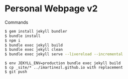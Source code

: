 # Personal Webpage v2

Commands

```bash
$ gem install jekyll bundler
$ bundle install
$ npm i
$ bundle exec jekyll build
$ bundle exec jekyll clean
$ bundle exec jekyll serve --livereload --incremental
```

```fish
$ env JEKYLL_ENV=production bundle exec jekyll build
$ cp _site/* ../imartinezl.github.io with replacement
$ git push
```
